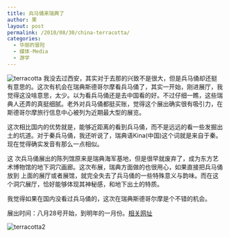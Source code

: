 ```yaml
---
title: 兵马俑来瑞典了
author: 果
layout: post
permalink: /2010/08/30/china-terracotta/
categories:
  - 华丽的冒险
  - 媒体·Media
  - 游学
---
```

![terracotta](http://pic.yupoo.com/lishugo/Ar7QDzTN/medium.jpg)
我没去过西安，其实对于去那的兴致不是很大，但是兵马俑却还挺有意思的。这次有机会在瑞典斯德哥尔摩看兵马俑了，其实一开始，刚进展厅，我觉得这没啥意思，太少。以为看兵马俑还是去中国看的好。不过仔细一瞧，这些瑞典人还弄的真挺细腻。老外对兵马俑都挺买账，觉得这个展出确实很有吸引力，在斯德哥尔摩旅行信息中心被列为近期最大型的展览。

这次相比国内的优势就是，能够近距离的看到兵马俑，而不是远远的看一些发掘出土的坑道。对于秦兵马俑，我还听说了，瑞典语Kina(中国)这个词就是来自于秦。现在觉得确实发音有那么一点相似。

这 次兵马俑展出的陈列馆原来是瑞典海军基地，但是很早就废弃了，成为东方艺术博物馆的地下洞穴画廊。这次布展，瑞典方面做的也很用心，如果直接把兵马俑放到 上面的展厅或者展馆，就完全失去了兵马俑的一些特殊意义与韵味。而在这个洞穴展厅，恰好能够体现其神秘感，和地下出土的特质。

我觉得如果在国内没看过兵马俑的，这次在瑞典斯德哥尔摩是个不错的机会。

展出时间：八月28号开始，到明年的一月份。[相关网址](https://ticket.smvk.se/InEnglish)

![terracotta2](http://pic.yupoo.com/lishugo/Ar7QFmYV/small.jpg)
